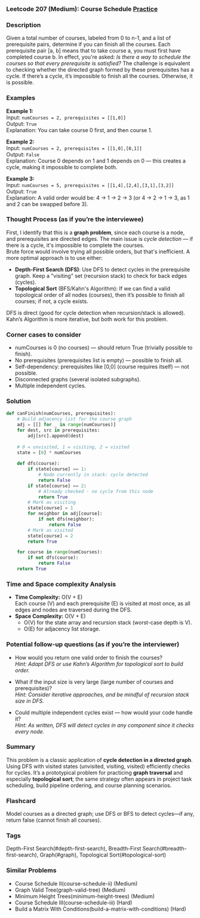 ### Leetcode 207 (Medium): Course Schedule [Practice](https://leetcode.com/problems/course-schedule)

### Description  
Given a total number of courses, labeled from 0 to n-1, and a list of prerequisite pairs, determine if you can finish all the courses. Each prerequisite pair [a, b] means that to take course a, you must first have completed course b. In effect, you're asked: *Is there a way to schedule the courses so that every prerequisite is satisfied?* The challenge is equivalent to checking whether the directed graph formed by these prerequisites has a cycle. If there’s a cycle, it’s impossible to finish all the courses. Otherwise, it is possible.

### Examples  

**Example 1:**  
Input: `numCourses = 2, prerequisites = [[1,0]]`  
Output: `True`  
Explanation: You can take course 0 first, and then course 1.

**Example 2:**  
Input: `numCourses = 2, prerequisites = [[1,0],[0,1]]`  
Output: `False`  
Explanation: Course 0 depends on 1 and 1 depends on 0 — this creates a cycle, making it impossible to complete both.

**Example 3:**  
Input: `numCourses = 5, prerequisites = [[1,4],[2,4],[3,1],[3,2]]`  
Output: `True`  
Explanation: A valid order would be: 4 → 1 → 2 → 3 (or 4 → 2 → 1 → 3, as 1 and 2 can be swapped before 3).

### Thought Process (as if you’re the interviewee)  
First, I identify that this is a **graph problem**, since each course is a node, and prerequisites are directed edges. The main issue is *cycle detection* — if there is a cycle, it's impossible to complete the courses.  
Brute force would involve trying all possible orders, but that's inefficient. A more optimal approach is to use either:
- **Depth-First Search (DFS)**: Use DFS to detect cycles in the prerequisite graph. Keep a "visiting" set (recursion stack) to check for back edges (cycles).
- **Topological Sort** (BFS/Kahn's Algorithm): If we can find a valid topological order of all nodes (courses), then it’s possible to finish all courses; if not, a cycle exists.

DFS is direct (good for cycle detection when recursion/stack is allowed). Kahn’s Algorithm is more iterative, but both work for this problem.

### Corner cases to consider  
- numCourses is 0 (no courses) — should return True (trivially possible to finish).
- No prerequisites (prerequisites list is empty) — possible to finish all.
- Self-dependency: prerequisites like [0,0] (course requires itself) — not possible.
- Disconnected graphs (several isolated subgraphs).
- Multiple independent cycles.

### Solution

```python
def canFinish(numCourses, prerequisites):
    # Build adjacency list for the course graph
    adj = [[] for _ in range(numCourses)]
    for dest, src in prerequisites:
        adj[src].append(dest)
    
    # 0 = unvisited, 1 = visiting, 2 = visited
    state = [0] * numCourses
    
    def dfs(course):
        if state[course] == 1:
            # Node currently in stack: cycle detected
            return False
        if state[course] == 2:
            # Already checked - no cycle from this node
            return True
        # Mark as visiting
        state[course] = 1
        for neighbor in adj[course]:
            if not dfs(neighbor):
                return False
        # Mark as visited
        state[course] = 2
        return True

    for course in range(numCourses):
        if not dfs(course):
            return False
    return True
```

### Time and Space complexity Analysis  

- **Time Complexity:** O(V + E)  
  Each course (V) and each prerequisite (E) is visited at most once, as all edges and nodes are traversed during the DFS.
- **Space Complexity:** O(V + E)  
  - O(V) for the state array and recursion stack (worst-case depth is V).
  - O(E) for adjacency list storage.

### Potential follow-up questions (as if you’re the interviewer)  

- How would you return one valid order to finish the courses?  
  *Hint: Adapt DFS or use Kahn’s Algorithm for topological sort to build order.*

- What if the input size is very large (large number of courses and prerequisites)?  
  *Hint: Consider iterative approaches, and be mindful of recursion stack size in DFS.*

- Could multiple independent cycles exist — how would your code handle it?  
  *Hint: As written, DFS will detect cycles in any component since it checks every node.*

### Summary
This problem is a classic application of **cycle detection in a directed graph**. Using DFS with visited states (unvisited, visiting, visited) efficiently checks for cycles. It’s a prototypical problem for practicing **graph traversal** and especially **topological sort**; the same strategy often appears in project task scheduling, build pipeline ordering, and course planning scenarios.


### Flashcard
Model courses as a directed graph; use DFS or BFS to detect cycles—if any, return false (cannot finish all courses).

### Tags
Depth-First Search(#depth-first-search), Breadth-First Search(#breadth-first-search), Graph(#graph), Topological Sort(#topological-sort)

### Similar Problems
- Course Schedule II(course-schedule-ii) (Medium)
- Graph Valid Tree(graph-valid-tree) (Medium)
- Minimum Height Trees(minimum-height-trees) (Medium)
- Course Schedule III(course-schedule-iii) (Hard)
- Build a Matrix With Conditions(build-a-matrix-with-conditions) (Hard)